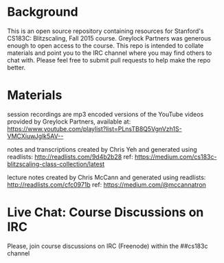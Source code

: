 
Background
==========
This is an open source repository containing resources for 
Stanford's CS183C:  Blitzscaling, Fall 2015 course.  Greylock Partners was
generous enough to open access to the course.  This repo is intended to 
collate materials and point you to the IRC channel where you may find
others to chat with.  Please feel free to submit pull requests
to help make the repo better.


Materials
=========
session recordings are mp3 encoded versions of the YouTube videos provided
by Greylock Partners, available at:  
https://www.youtube.com/playlist?list=PLnsTB8Q5VgnVzh1S-VMCXiuwJglk5AV--

notes and transcriptions created by Chris Yeh and generated using readlists:  http://readlists.com/9d4b2b28
ref:  https://medium.com/cs183c-blitzscaling-class-collection/latest

lecture notes created by Chris McCann and generated using readlists:  http://readlists.com/cfc0971b
ref:  https://medium.com/@mccannatron

Live Chat:  Course Discussions on IRC
=====================================
Please, join course discussions on IRC (Freenode) within the ##cs183c channel


